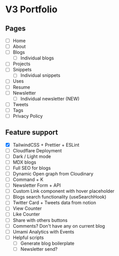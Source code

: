 # V3 Portfolio

## Pages

- [ ] Home
- [ ] About
- [ ] Blogs
  - [ ] Individual blogs
- [ ] Projects
- [ ] Snippets
  - [ ] Individual snippets
- [ ] Uses
- [ ] Resume
- [ ] Newsletter
  - [ ] Individual newsletter (NEW)
- [ ] Tweets
- [ ] Tags
- [ ] Privacy Policy

## Feature support

- [x] TailwindCSS + Prettier + ESLint
- [ ] Cloudflare Deployment
- [ ] Dark / Light mode
- [ ] MDX blogs
- [ ] Full SEO for blogs
- [ ] Dynamic Open graph from Cloudinary
- [ ] Command + K
- [ ] Newsletter Form + API
- [ ] Custom Link component with hover placeholder
- [ ] Blogs search functionality (useSearchHook)
- [ ] Twitter Card + Tweets data from notion
- [ ] View Counter
- [ ] Like Counter
- [ ] Share with others buttons
- [ ] Comments? Don't have any on current blog
- [ ] Umami Analytics with Events
- [ ] Helpful scripts
  - [ ] Generate blog boilerplate
  - [ ] Newsletter send?